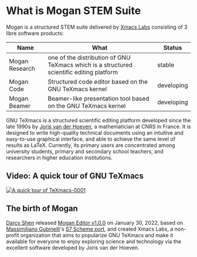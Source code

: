 # What is Mogan STEM Suite
Mogan is a structured STEM suite delivered by [Xmacs Labs](https://github.com/XmacsLabs) consisting of 3 libre software products:

| Name | What | Status |
|------|------|--------|
| Mogan Research | one of the distribution of GNU TeXmacs which is a structured scientific editing platform | stable |
| Mogan Code | Structured code editor based on the GNU TeXmacs kernel | developing |
| Mogan Beamer | Beamer-like presentation tool based on the GNU TeXmacs kernel | developing |

GNU TeXmacs is a structured scientific editing platform developed since the late 1990s by [Joris van der Hoeven](http://www.texmacs.org/joris/main/joris.html), a mathematician at CNRS in France. It is designed to write high-quality technical documents using an intuitive and easy-to-use graphical interface, and able to achieve the same level of results as LaTeX. Currently, its primary users are concentrated among university students, primary and secondary school teachers, and researchers in higher education institutions.

## Video: A quick tour of GNU TeXmacs
[![A quick tour of TeXmacs-0001](https://user-images.githubusercontent.com/32867606/198896005-72077867-bd0f-4223-9f87-099ec3815ba5.png)](https://youtu.be/H46ON2FB30U)

## The birth of Mogan
[Darcy Shen](http://texmacs.org/tmweb/contribute/team-sadhen.en.html) released [Mogan Editor v1.0.0](https://github.com/XmacsLabs/mogan/releases/tag/v1.0.0) on January 30, 2022, based on [Massimiliano Gubinelli](http://texmacs.org/tmweb/contribute/team-massimiliano.en.html)'s [S7 Scheme port](https://lists.gnu.org/archive/html/texmacs-dev/2021-01/msg00009.html), and created Xmacs Labs, a non-profit organization that aims to popularize GNU TeXmacs and make it available for everyone to enjoy exploring science and technology via the excellent software developed by Joris van der Hoeven.
